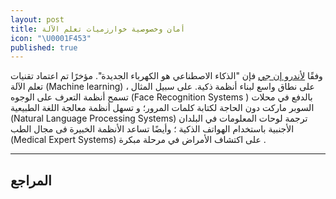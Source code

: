 ```yaml
---
layout: post
title: أمان وخصوصية خوارزميات تعلم الآلة
icon: "\U0001F453"
published: true
---
```


وفقًا [لأندرو إن جي](https://en.wikipedia.org/wiki/Andrew_Ng)  فإن "الذكاء الاصطناعي هو الكهرباء الجديدة". مؤخرًا تم اعتماد تقنيات تعلم الآلة (Machine learning) على نطاق واسع لبناء أنظمة ذكية. على سبيل المثال ، تسمح أنظمة التعرف على الوجوه (Face Recognition Systems ) بالدفع في محلات السوبر ماركت دون الحاجة لكتابة كلمات المرور؛ و تسهل أنظمة معالجة اللغة الطبيعية (Natural Language Processing Systems) ترجمة لوحات المعلومات في البلدان الأجنبية باستخدام الهواتف الذكية ؛ وأيضًا تساعد الأنظمة الخبيرة فى مجال الطب (Medical Expert Systems) على اكتشاف الأمراض في مرحلة مبكرة . 


---

## المراجع
